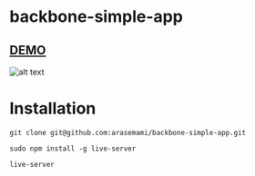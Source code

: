 # backbone-simple-app
## [DEMO](http://arasico.com/template/01/)

![alt text](https://image.ibb.co/gX3vmK/image_2.png)



# Installation


`git clone git@github.com:arasemami/backbone-simple-app.git`


`sudo npm install -g live-server`


`live-server`


